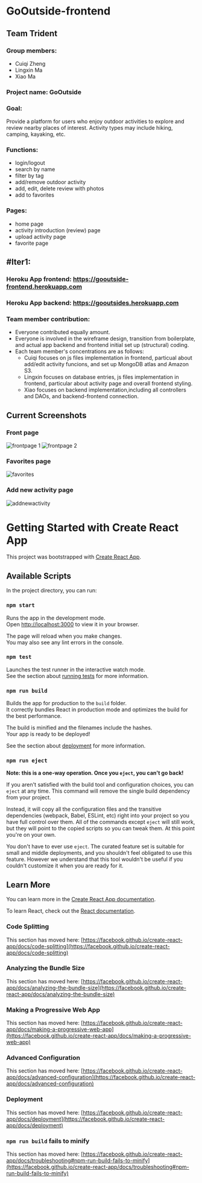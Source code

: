 # GoOutside-frontend

## Team Trident
### Group members:

*   Cuiqi Zheng
*   Lingxin Ma
*   Xiao Ma

### Project name: GoOutside

### Goal:

Provide a platform for users who enjoy outdoor activities to explore and review nearby places of interest. Activity types may include hiking, camping, kayaking, etc.

### Functions:

*   login/logout
*   search by name
*   filter by tag
*   add/remove outdoor activity
*   add, edit, delete review with photos
*   add to favorites

### Pages:

*   home page
*   activity introduction (review) page
*   upload activity page
*   favorite page

## #Iter1:
### Heroku App frontend: https://gooutside-frontend.herokuapp.com
### Heroku App backend: https://gooutsides.herokuapp.com 

### Team member contribution:
* Everyone contributed equally amount.
* Everyone is involved in the wireframe design, transition from boilerplate, and actual app backend and frontend initial set up (structural) coding.
* Each team member's concentrations are as follows:
  * Cuiqi focuses on js files implementation in frontend, particual about add/edit activity funcions, and set up MongoDB atlas and Amazon S3. 
  * Lingxin focuses on database entries, js files implementation in frontend, particular about activity page and overall frontend styling. 
  * Xiao focuses on backend implementation,including all controllers and DAOs, and backend-frontend connection.

## Current Screenshots
### Front page
![frontpage 1](screenshots/frontpage_1.png) 
![frontpage 2](screenshots/frontpage_2.png)
### Favorites page
![favorites](screenshots/favorites.png)
### Add new activity page
![addnewactivity](screenshots/addnewactivity.png)


#
# Getting Started with Create React App

This project was bootstrapped with [Create React App](https://github.com/facebook/create-react-app).

## Available Scripts

In the project directory, you can run:

### `npm start`

Runs the app in the development mode.\
Open [http://localhost:3000](http://localhost:3000) to view it in your browser.

The page will reload when you make changes.\
You may also see any lint errors in the console.

### `npm test`

Launches the test runner in the interactive watch mode.\
See the section about [running tests](https://facebook.github.io/create-react-app/docs/running-tests) for more information.

### `npm run build`

Builds the app for production to the `build` folder.\
It correctly bundles React in production mode and optimizes the build for the best performance.

The build is minified and the filenames include the hashes.\
Your app is ready to be deployed!

See the section about [deployment](https://facebook.github.io/create-react-app/docs/deployment) for more information.

### `npm run eject`

**Note: this is a one-way operation. Once you `eject`, you can't go back!**

If you aren't satisfied with the build tool and configuration choices, you can `eject` at any time. This command will remove the single build dependency from your project.

Instead, it will copy all the configuration files and the transitive dependencies (webpack, Babel, ESLint, etc) right into your project so you have full control over them. All of the commands except `eject` will still work, but they will point to the copied scripts so you can tweak them. At this point you're on your own.

You don't have to ever use `eject`. The curated feature set is suitable for small and middle deployments, and you shouldn't feel obligated to use this feature. However we understand that this tool wouldn't be useful if you couldn't customize it when you are ready for it.

## Learn More

You can learn more in the [Create React App documentation](https://facebook.github.io/create-react-app/docs/getting-started).

To learn React, check out the [React documentation](https://reactjs.org/).

### Code Splitting

This section has moved here: [https://facebook.github.io/create-react-app/docs/code-splitting](https://facebook.github.io/create-react-app/docs/code-splitting)

### Analyzing the Bundle Size

This section has moved here: [https://facebook.github.io/create-react-app/docs/analyzing-the-bundle-size](https://facebook.github.io/create-react-app/docs/analyzing-the-bundle-size)

### Making a Progressive Web App

This section has moved here: [https://facebook.github.io/create-react-app/docs/making-a-progressive-web-app](https://facebook.github.io/create-react-app/docs/making-a-progressive-web-app)

### Advanced Configuration

This section has moved here: [https://facebook.github.io/create-react-app/docs/advanced-configuration](https://facebook.github.io/create-react-app/docs/advanced-configuration)

### Deployment

This section has moved here: [https://facebook.github.io/create-react-app/docs/deployment](https://facebook.github.io/create-react-app/docs/deployment)

### `npm run build` fails to minify

This section has moved here: [https://facebook.github.io/create-react-app/docs/troubleshooting#npm-run-build-fails-to-minify](https://facebook.github.io/create-react-app/docs/troubleshooting#npm-run-build-fails-to-minify)
